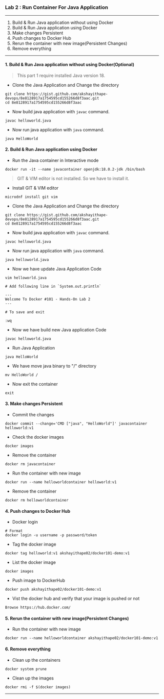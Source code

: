### Lab 2 : Run Container For Java Application 

---

1. Build & Run Java application without using Docker
2. Build & Run Java application using Docker
3. Make changes Persistent
4. Push changes to Docker Hub
5. Rerun the container with new image(Persistent Changes)
6. Remove everything

---

#### 1. Build & Run Java application without using Docker(Optional)

> This part 1 require installed Java version 18.

- Clone the Java Application and Change the directory

```
git clone https://gist.github.com/akshayithape-devops/8e8128917a1754595cd155266d8f3aac.git
cd 8e8128917a1754595cd155266d8f3aac
```

- Now build java application with `javac` command.

```
javac helloworld.java
```

- Now run java application with `java` command.

```
java HelloWorld
```

#### 2. Build & Run Java application using Docker

- Run the Java container in Interactive mode

```
docker run -it --name javacontainer openjdk:18.0.2-jdk /bin/bash
```

> GIT & VIM editor is not installed. So we have to install it.

- Install GIT & VIM editor

```
microdnf install git vim
```

- Clone the Java Application and Change the directory

```
git clone https://gist.github.com/akshayithape-devops/8e8128917a1754595cd155266d8f3aac.git
cd 8e8128917a1754595cd155266d8f3aac
```

- Now build java application with `javac` command.

```
javac helloworld.java
```

- Now run java application with `java` command.

```
java helloworld.java
```

- Now we have update Java Application Code

```
vim helloworld.java

# Add following line in `System.out.println`

---
Welcome To Docker #101 - Hands-On Lab 2
---

# To save and exit 

:wq
```

- Now we have build new Java application Code

```
javac helloworld.java
```

- Run Java Application 

```
java HelloWorld
```

- We have move java binary to "/" directory

```
mv HelloWorld /
```

- Now exit the container

```
exit
```

#### 3. Make changes Persistent

- Commit the changes

```
docker commit --change='CMD ["java", "HelloWorld"]' javacontainer helloworld:v1
```

- Check the docker images

```
docker images
```

- Remove the container

```
docker rm javacontainer
```

- Run the container with new image 

```
docker run --name helloworldcontainer helloworld:v1
```

- Remove the container

```
docker rm helloworldcontainer
```

#### 4. Push changes to Docker Hub

- Docker login 

```
# Format
docker login -u username -p password/token
```

- Tag the docker image

```
docker tag helloworld:v1 akshayithape02/docker101-demo:v1
```

- List the docker image

```
docker images
```

- Push image to DockerHub

```
docker push akshayithape02/docker101-demo:v1
```

- Vist the docker hub and verify that your image is pushed or not

```
Browse https://hub.docker.com/
```

#### 5. Rerun the container with new image(Persistent Changes)

- Run the container with new image 

```
docker run --name helloworldcontainer akshayithape02/docker101-demo:v1
```

#### 6. Remove everything

- Clean up the containers
```
docker system prune
```

- Clean up the images
```
docker rmi -f $(docker images)
```

---